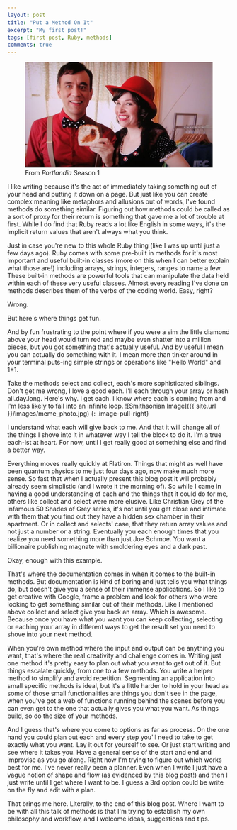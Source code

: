 ```yaml
---
layout: post
title: "Put a Method On It"
excerpt: "My first post!"
tags: [first post, Ruby, methods]
comments: true
---
```


<figure>
  <img src="/images/bird_photo.jpg" alt="portlandia put a bird on it"></a>
  <figcaption>From <em>Portlandia</em> Season 1</figcaption>
</figure>

I like writing because it's the act of immediately taking something out of your head and putting it down on a page. But just like you can create complex meaning like metaphors and allusions out of words, I've found methods do something similar. Figuring out how methods could be called as a sort of proxy for their return is something that gave me a lot of trouble at first. While I do find that Ruby reads a lot like English in some ways, it's the implicit return values that aren't always what you think.


Just in case you're new to this whole Ruby thing (like I was up until just a few days ago). Ruby comes with some pre-built in methods for it's most important and useful built-in classes (more on this when I can better explain what those are!) including arrays, strings, integers, ranges to name a few. These built-in methods are powerful tools that can manipulate the data held within each of these very useful classes. Almost every reading I've done on methods describes them of the verbs of the coding world. Easy, right?

Wrong.


But here's where things get fun.


And by fun frustrating to the point where if you were a sim the little diamond above your head would turn red and maybe even shatter into a million pieces, but you got something that's actually useful. And by useful I mean you can actually do something with it. I mean more than tinker around in your terminal puts-ing simple strings or operations like "Hello World" and 1+1.


Take the methods select and collect, each's more sophisticated siblings. Don't get me wrong, I love a good each. I'll each through your array or hash all.day.long. Here's why. I get each. I know where each is coming from and I'm less likely to fall into an infinite loop. 
![Smithsonian Image]({{ site.url }}/images/meme_photo.jpg)
{: .image-pull-right}

I understand what each will give back to me. And that it will change all of the things I shove into it in whatever way I tell the block to do it. I'm a true each-ist at heart. For now, until I get really good at something else and find a better way.


Everything moves really quickly at Flatiron. Things that might as well have been quantum physics to me just four days ago, now make much more sense. So fast that when I actually present this blog post it will probably already seem simplistic (and I wrote it the morning of). So while I came in having a good understanding of each and the things that it could do for me, others like collect and select were more elusive. Like Christian Grey of the infamous 50 Shades of Grey series, it's not until you get close and intimate with them that you find out they have a hidden sex chamber in their apartment. Or in collect and selects' case, that they return array values and not just a number or a string. Eventually you each enough times that you realize you need something more than just Joe Schmoe. You want a billionaire publishing magnate with smoldering eyes and a dark past.



Okay, enough with this example.



That's where the documentation comes in when it comes to the built-in methods. But documentation is kind of boring and just tells you what things do, but doesn't give you a sense of their immense applications. So I like to get creative with Google, frame a problem and look for others who were looking to get something similar out of their methods. Like I mentioned above collect and select give you back an array. Which is awesome. Because once you have what you want you can keep collecting, selecting or eaching your array in different ways to get the result set you need to shove into your next method.



When you're own method where the input and output can be anything you want, that's where the real creativity and challenge comes in. Writing just one method it's pretty easy to plan out what you want to get out of it. But things escalate quickly, from one to a few methods. You write a helper method to simplify and avoid repetition. Segmenting an application into small specific methods is ideal, but it's a little harder to hold in your head as some of those small functionalities are things you don't see in the page, when you've got a web of functions running behind the scenes before you can even get to the one that actually gives you what you want. As things build, so do the size of your methods.



And I guess that's where you come to options as far as process. On the one hand you could plan out each and every step you'll need to take to get exactly what you want. Lay it out for yourself to see. Or just start writing and see where it takes you. Have a general sense of the start and end and improvise as you go along. Right now I'm trying to figure out which works best for me. I've never really been a planner. Even when I write I just have a vague notion of shape and flow (as evidenced by this blog post!) and then I just write until I get where I want to be. I guess a 3rd option could be write on the fly and edit with a plan.


That brings me here. Literally, to the end of this blog post. Where I want to be with all this talk of methods is that I'm trying to establish my own philosophy and workflow, and I welcome ideas, suggestions and tips.